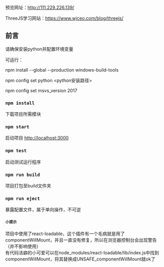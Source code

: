 预览网址：http://111.229.226.139/<br />

ThreeJS学习网站：https://www.wjceo.com/blog/threejs/

## 前言

请确保安装python并配置环境变量<br />

可运行：<br />

npm install --global --production windows-build-tools<br />

npm config set python <python安装路径><br />

npm config set msvs_version 2017<br />

### `npm install`

下载项目所需模块

### `npm start`

启动项目 [http://localhost:3000](http://localhost:3000)

### `npm test`

启动测试运行程序

### `npm run build`

项目打包至build文件夹

### `npm run eject`

暴露配置文件，属于单向操作，不可逆

#### `小提示`

项目中使用了react-loadable，这个插件有一个毛病就是用了componentWillMount，并且一直没有修复，所以在浏览器控制台会出现警告（并不影响使用）<br />
有代码洁癖的小可爱可以在node_modules/react-loadable/lib/index.js中找到componentWillMount，将其替换成UNSAFE_componentWillMount就ok了<br />